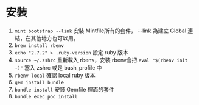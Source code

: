 # 安裝

1. ``mint bootstrap --link`` 安裝 Mintfile所有的套件， --link 為建立 Global 連結，在其他地方也可以用。
1. ``brew install rbenv``
1. ``echo "2.7.2" > .ruby-version`` 設定 ruby 版本
1. ``source ~/.zshrc`` 重新載入 rbenv，安裝 rbenv會把 ``eval "$(rbenv init -)"`` 塞入 zshrc 或是 bash_profile 中
1. ``rbenv local`` 確認 local ruby 版本
1. ``gem install bundle``
1.  ``bundle install`` 安裝 Gemfile 裡面的套件
1.  ``bundle exec pod install``
